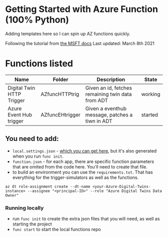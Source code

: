 # Getting Started with Azure Function (100% Python)

Adding templates here so I can spin up AZ functions quickly. 

Following the tutorial from [the MSFT docs](https://docs.microsoft.com/en-us/azure/azure-functions/create-first-function-cli-python?tabs=azure-cli%2Cbash%2Cbrowser) Last updated: March 8th 2021

# Functions listed
| Name | Folder | Description | State |
|---|---|---|---|
| Digital Twin HTTP Trigger | AZfuncHTTPtrig | Given an id, fetches remaining twin data from ADT | working |
| Azure Event Hub trigger | AZfuncEHtrigger | Given a eventhub message, patches a tiwn in ADT | started |

## You need to add:
* `local.settings.json` - [which you can get here](https://docs.microsoft.com/en-us/azure/azure-functions/functions-develop-local#local-settings-file), but it's also generated when you run `func init`.
* `function.json` - for each app, there are specific function parameters that are omited from the code here. You'll need to create that file. 
* to build an environment you can use the `requirements.txt`. That has everything for the trigger-simulators as well as the functions. 

```
az dt role-assignment create --dt-name <your-Azure-Digital-Twins-instance> --assignee "<principal-ID>" --role "Azure Digital Twins Data Owner"
```


### Running locally
* run `func init` to create the extra json files that you will need, as well as starting the project
* `func start` to start the local functions repo

